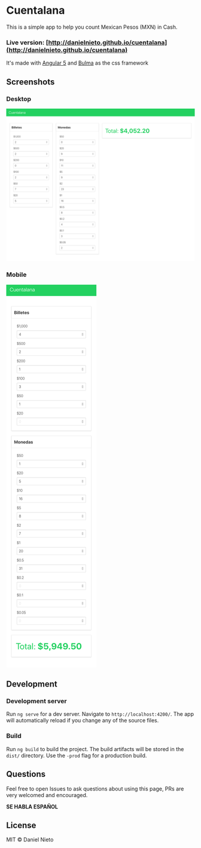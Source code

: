 # Cuentalana

This is a simple app to help you count Mexican Pesos (MXN) in Cash.

### Live version: [http://danielnieto.github.io/cuentalana](http://danielnieto.github.io/cuentalana)


It's made with [Angular 5](https://angular.io) and [Bulma](https://bulma.io/) as the css framework

## Screenshots

### Desktop
![Desktop](https://raw.githubusercontent.com/danielnieto/cuentalana/master/screenshots/screenshot-desktop.png)

### Mobile

![Mobile](https://raw.githubusercontent.com/danielnieto/cuentalana/master/screenshots/screenshot-mobile.png)

## Development

### Development server

Run `ng serve` for a dev server. Navigate to `http://localhost:4200/`. The app will automatically reload if you change any of the source files.

### Build

Run `ng build` to build the project. The build artifacts will be stored in the `dist/` directory. Use the `-prod` flag for a production build.

## Questions
Feel free to open Issues to ask questions about using this page, PRs are very welcomed and encouraged.

**SE HABLA ESPAÑOL**

## License

MIT © Daniel Nieto